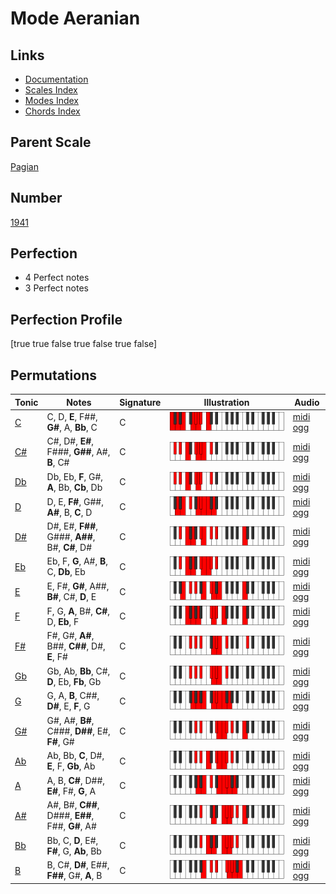 # Mode Aeranian

## Links

- [Documentation](index.md)
- [Scales Index](Scales.md)
- [Modes Index](Modes.md)
- [Chords Index](Chords.md)

## Parent Scale

[Pagian](ScalePagian.md)

## Number

[1941](https://ianring.com/musictheory/scales/1941)

## Perfection

- 4 Perfect notes
- 3 Perfect notes

## Perfection Profile

[true true false true false true false]

## Permutations

| Tonic | Notes | Signature | Illustration | Audio |
|-------|-------|-----------|--------------|-------|
| [C](ModeCNaturalAeranian.md) | C, D, **E**, F##, **G#**, A, **Bb**, C | C | ![CNaturalAeranian](ModeCNaturalAeranian.png) | [midi](ModeCNaturalAeranian.mid) [ogg](ModeCNaturalAeranian.ogg) |
| [C#](ModeCSharpAeranian.md) | C#, D#, **E#**, F###, **G##**, A#, **B**, C# | C | ![CSharpAeranian](ModeCSharpAeranian.png) | [midi](ModeCSharpAeranian.mid) [ogg](ModeCSharpAeranian.ogg) |
| [Db](ModeDFlatAeranian.md) | Db, Eb, **F**, G#, **A**, Bb, **Cb**, Db | C | ![DFlatAeranian](ModeDFlatAeranian.png) | [midi](ModeDFlatAeranian.mid) [ogg](ModeDFlatAeranian.ogg) |
| [D](ModeDNaturalAeranian.md) | D, E, **F#**, G##, **A#**, B, **C**, D | C | ![DNaturalAeranian](ModeDNaturalAeranian.png) | [midi](ModeDNaturalAeranian.mid) [ogg](ModeDNaturalAeranian.ogg) |
| [D#](ModeDSharpAeranian.md) | D#, E#, **F##**, G###, **A##**, B#, **C#**, D# | C | ![DSharpAeranian](ModeDSharpAeranian.png) | [midi](ModeDSharpAeranian.mid) [ogg](ModeDSharpAeranian.ogg) |
| [Eb](ModeEFlatAeranian.md) | Eb, F, **G**, A#, **B**, C, **Db**, Eb | C | ![EFlatAeranian](ModeEFlatAeranian.png) | [midi](ModeEFlatAeranian.mid) [ogg](ModeEFlatAeranian.ogg) |
| [E](ModeENaturalAeranian.md) | E, F#, **G#**, A##, **B#**, C#, **D**, E | C | ![ENaturalAeranian](ModeENaturalAeranian.png) | [midi](ModeENaturalAeranian.mid) [ogg](ModeENaturalAeranian.ogg) |
| [F](ModeFNaturalAeranian.md) | F, G, **A**, B#, **C#**, D, **Eb**, F | C | ![FNaturalAeranian](ModeFNaturalAeranian.png) | [midi](ModeFNaturalAeranian.mid) [ogg](ModeFNaturalAeranian.ogg) |
| [F#](ModeFSharpAeranian.md) | F#, G#, **A#**, B##, **C##**, D#, **E**, F# | C | ![FSharpAeranian](ModeFSharpAeranian.png) | [midi](ModeFSharpAeranian.mid) [ogg](ModeFSharpAeranian.ogg) |
| [Gb](ModeGFlatAeranian.md) | Gb, Ab, **Bb**, C#, **D**, Eb, **Fb**, Gb | C | ![GFlatAeranian](ModeGFlatAeranian.png) | [midi](ModeGFlatAeranian.mid) [ogg](ModeGFlatAeranian.ogg) |
| [G](ModeGNaturalAeranian.md) | G, A, **B**, C##, **D#**, E, **F**, G | C | ![GNaturalAeranian](ModeGNaturalAeranian.png) | [midi](ModeGNaturalAeranian.mid) [ogg](ModeGNaturalAeranian.ogg) |
| [G#](ModeGSharpAeranian.md) | G#, A#, **B#**, C###, **D##**, E#, **F#**, G# | C | ![GSharpAeranian](ModeGSharpAeranian.png) | [midi](ModeGSharpAeranian.mid) [ogg](ModeGSharpAeranian.ogg) |
| [Ab](ModeAFlatAeranian.md) | Ab, Bb, **C**, D#, **E**, F, **Gb**, Ab | C | ![AFlatAeranian](ModeAFlatAeranian.png) | [midi](ModeAFlatAeranian.mid) [ogg](ModeAFlatAeranian.ogg) |
| [A](ModeANaturalAeranian.md) | A, B, **C#**, D##, **E#**, F#, **G**, A | C | ![ANaturalAeranian](ModeANaturalAeranian.png) | [midi](ModeANaturalAeranian.mid) [ogg](ModeANaturalAeranian.ogg) |
| [A#](ModeASharpAeranian.md) | A#, B#, **C##**, D###, **E##**, F##, **G#**, A# | C | ![ASharpAeranian](ModeASharpAeranian.png) | [midi](ModeASharpAeranian.mid) [ogg](ModeASharpAeranian.ogg) |
| [Bb](ModeBFlatAeranian.md) | Bb, C, **D**, E#, **F#**, G, **Ab**, Bb | C | ![BFlatAeranian](ModeBFlatAeranian.png) | [midi](ModeBFlatAeranian.mid) [ogg](ModeBFlatAeranian.ogg) |
| [B](ModeBNaturalAeranian.md) | B, C#, **D#**, E##, **F##**, G#, **A**, B | C | ![BNaturalAeranian](ModeBNaturalAeranian.png) | [midi](ModeBNaturalAeranian.mid) [ogg](ModeBNaturalAeranian.ogg) |
